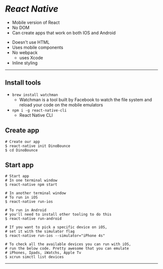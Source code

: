 # _React Native_

- Mobile version of React
- No DOM
- Can create apps that work on both IOS and Android

* Doesn't use HTML
* Uses mobile components
* No webpack
  - uses Xcode
* Inline styling

---

## Install tools

- `brew install watchman`
  - Watchman is a tool built by Facebook to watch the file system and reload your code on the mobile emulators
- `npm i -g react-native-cli`
  - React Native CLI

## Create app

```
# Create our app
$ react-native init DinoBounce
$ cd DinoBounce
```

## Start app

```
# Start app
# In one terminal window
$ react-native npm start

# In another terminal window
# To run in iOS
$ react-native run-ios

# To run in Android
# you'll need to install other tooling to do this
$ react-native run-android

# If you want to pick a specific device on iOS,
# set it with the simulator flag
$ react-native run-ios --simulator="iPhone 4s"

# To check all the available devices you can run with iOS,
# run the below code. Pretty awesome that you can emulate
# iPhones, Ipads, iWatchs, Apple Tv
$ xcrun simctl list devices
```

---
